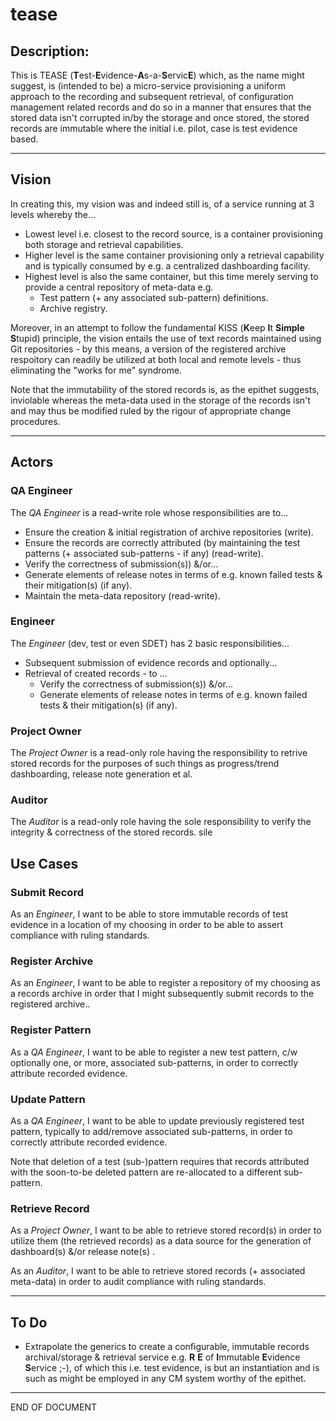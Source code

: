 # tease

## Description:

This is TEASE (**T**est-**E**vidence-**A**s-a-**S**ervic**E**) which, as the name might suggest, is (intended to be) a micro-service provisioning a uniform approach to the recording and subsequent retrieval, of configuration management related records and do so in a manner that ensures that the stored data isn't corrupted in/by the storage and once stored, the stored records are immutable where the initial i.e. pilot, case is test evidence based.

---

## Vision

In creating this, my vision was and indeed still is, of a service running at 3 levels whereby the...
- Lowest level i.e. closest to the record source, is a container provisioning both storage and retrieval capabilities.
- Higher level is the same container provisioning only a retrieval capability and is typically consumed by e.g. a centralized dashboarding facility.
- Highest level is also the same container, but this time merely serving to provide a central repository of meta-data e.g. 
    - Test pattern (+ any associated sub-pattern) definitions.
    - Archive registry. 

Moreover, in an attempt to follow the fundamental KISS (**K**eep **I**t **Simple** **S**tupid) principle, the vision entails the use of text records maintained using Git repositories - by this means, a version of the registered archive respoitory can readily be utilized at both local and remote levels - thus eliminating the "works for me" syndrome.

Note that the immutability of the stored records is, as the epithet suggests, inviolable whereas the meta-data used in the storage of the records isn't and may thus be modified ruled by the rigour of appropriate change procedures.

---

## Actors

### QA Engineer

The _QA Engineer_ is a read-write role whose responsibilities are to...
- Ensure the creation & initial registration of archive repositories (write).
- Ensure the records are correctly attributed (by maintaining the test patterns (+ associated sub-patterns - if any) (read-write).
- Verify the correctness of submission(s)) &/or...
- Generate elements of release notes in terms of e.g. known failed tests & their mitigation(s) (if any).
- Maintain the meta-data repository (read-write).

### Engineer

The _Engineer_ (dev, test or even SDET) has 2 basic responsibilities...
- Subsequent submission of evidence records and optionally...
- Retrieval of created records - to ...
    - Verify the correctness of submission(s)) &/or...
    - Generate elements of release notes in terms of e.g. known failed tests & their mitigation(s) (if any).

### Project Owner

The _Project  Owner_ is a read-only role having the responsibility to retrive stored records for the purposes of such things as progress/trend dashboarding, release note generation et al.

### Auditor

The _Auditor_ is a read-only role having the sole responsibility to verify the integrity & correctness of the stored records.
sile 


## Use Cases

### Submit Record

As an _Engineer_, I want to be able to store immutable records of test evidence in a location of my choosing in order to be able to assert compliance with ruling standards.

### Register Archive

As an _Engineer_, I want to be able to register a repository of my choosing as a records archive in order that I might subsequently submit records to the registered archive..

### Register Pattern

As a _QA Engineer_, I want to be able to register a new test pattern, c/w optionally one, or more, associated sub-patterns, in order to correctly attribute recorded evidence.

### Update Pattern

As a _QA Engineer_, I want to be able to update previously registered test pattern, typically to add/remove associated sub-patterns, in order to correctly attribute recorded evidence.

Note that deletion of a test (sub-)pattern requires that records attributed with the soon-to-be deleted pattern are re-allocated to a different sub-pattern.

### Retrieve Record

As a _Project Owner_, I want to be able to retrieve stored record(s) in order to utilize them (the retrieved records) as a data source for the generation of dashboard(s) &/or release note(s) .

As an _Auditor_, I want to be able to retrieve stored records (+ associated meta-data) in order to audit compliance with ruling standards.

---

## To Do

- Extrapolate the generics to create a configurable, immutable records archival/storage & retrieval service e.g. **R** **E** of **I**mmutable **E**vidence **S**ervice ;-), of which this i.e. test evidence, is but an instantiation and is such as might be employed in any CM system worthy of the epithet.

---

END OF DOCUMENT
